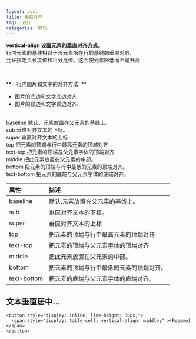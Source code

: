 ```yaml
---
layout: post
title: 垂直对齐
tags: 对齐
categories: HTML
--- 
```


**vertical-align 设置元素的垂直对齐方式。**  
行内元素的基线相对于该元素所在行的基线的垂直对齐.  
允许指定负长度值和百分比值。这会使元素降低而不是升高
  
&nbsp;


**一行内图片和文字的对齐方法: **  
- 图片的底边和文字底边对齐. 
- 图片的顶边和文字顶边对齐.

&nbsp;  
baseline 默认。元素放置在父元素的基线上。  
sub      垂直对齐文本的下标。  
super    垂直对齐文本的上标  
top      把元素的顶端与行中最高元素的顶端对齐  
text-top 把元素的顶端与父元素字体的顶端对齐  
middle   把此元素放置在父元素的中部。  
bottom   把元素的顶端与行中最低的元素的顶端对齐。  
text-bottom  把元素的底端与父元素字体的底端对齐。  



|属性|描述|
|:---|:---|
|baseline |默认.元素放置在父元素的基线上。  
|sub      |垂直对齐文本的下标。  
|super    |垂直对齐文本的上标  
|top      |把元素的顶端与行中最高元素的顶端对齐  
|text-top |把元素的顶端与父元素字体的顶端对齐  
|middle   |把此元素放置在父元素的中部。  
|bottom   |把元素的顶端与行中最低的元素的顶端对齐。  
|text-bottom | 把元素的底端与父元素字体的底端对齐。







## 文本垂直居中...
	<button style="display: inline; line-height: 30px;">
	  <span style="display: table-cell; vertical-align: middle;" >(Resume)</span>
	</button>








































